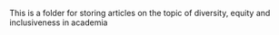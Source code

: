 This is a folder for storing articles on the topic of diversity, equity and inclusiveness in academia
